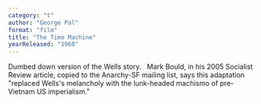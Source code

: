```yaml
---
category: "t"
author: "George Pal"
format: "film"
title: "The Time Machine"
yearReleased: "1960"
---
```

Dumbed down version of the Wells story.
 
Mark Bould, in his 2005 Socialist Review article, copied to the Anarchy-SF mailing list, says this adaptation "replaced Wells's melancholy with the lunk-headed machismo of pre-Vietnam US imperialism."
 